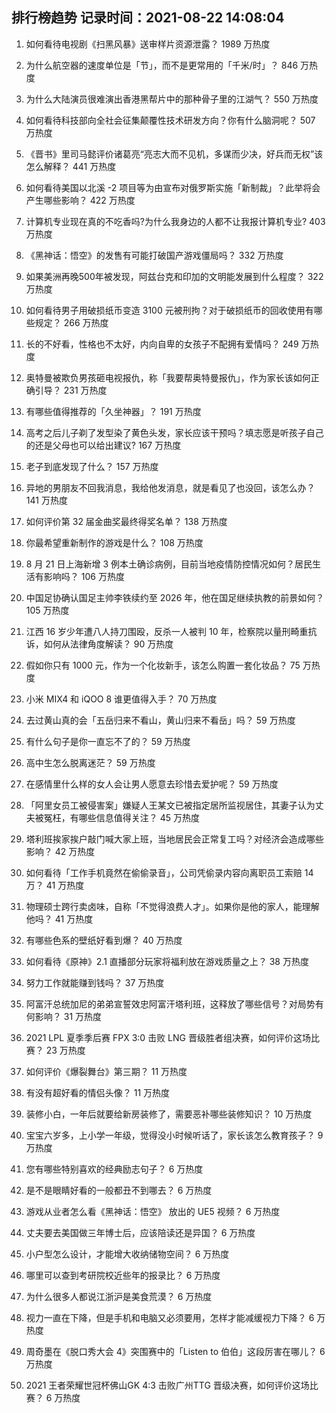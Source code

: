 
## 排行榜趋势 记录时间：2021-08-22 14:08:04
  
  1. 如何看待电视剧《扫黑风暴》送审样片资源泄露？ 1989 万热度
    
  2. 为什么航空器的速度单位是「节」，而不是更常用的「千米/时」？ 846 万热度
    
  3. 为什么大陆演员很难演出香港黑帮片中的那种骨子里的江湖气？ 550 万热度
    
  4. 如何看待科技部向全社会征集颠覆性技术研发方向？你有什么脑洞呢？ 507 万热度
    
  5. 《晋书》里司马懿评价诸葛亮“亮志大而不见机，多谋而少决，好兵而无权”该怎么解释？ 441 万热度
    
  6. 如何看待美国以北溪 -2 项目等为由宣布对俄罗斯实施「新制裁」？此举将会产生哪些影响？ 422 万热度
    
  7. 计算机专业现在真的不吃香吗?为什么我身边的人都不让我报计算机专业? 403 万热度
    
  8. 《黑神话：悟空》的发售有可能打破国产游戏僵局吗？ 332 万热度
    
  9. 如果美洲再晚500年被发现，阿兹台克和印加的文明能发展到什么程度？ 322 万热度
    
  10. 如何看待男子用破损纸币变造 3100 元被刑拘？对于破损纸币的回收使用有哪些规定？ 266 万热度
    
  11. 长的不好看，性格也不太好，内向自卑的女孩子不配拥有爱情吗？ 249 万热度
    
  12. 奥特曼被欺负男孩砸电视报仇，称「我要帮奥特曼报仇」，作为家长该如何正确引导？ 231 万热度
    
  13. 有哪些值得推荐的「久坐神器」？ 191 万热度
    
  14. 高考之后儿子剃了发型染了黄色头发，家长应该干预吗？填志愿是听孩子自己的还是父母也可以给出建议? 167 万热度
    
  15. 老子到底发现了什么？ 157 万热度
    
  16. 异地的男朋友不回我消息，我给他发消息，就是看见了也没回，该怎么办？ 141 万热度
    
  17. 如何评价第 32 届金曲奖最终得奖名单？ 138 万热度
    
  18. 你最希望重新制作的游戏是什么？ 108 万热度
    
  19. 8 月 21 日上海新增 3 例本土确诊病例，目前当地疫情防控情况如何？居民生活有影响吗？ 106 万热度
    
  20. 中国足协确认国足主帅李铁续约至 2026 年，他在国足继续执教的前景如何？ 105 万热度
    
  21. 江西 16 岁少年遭八人持刀围殴，反杀一人被判 10 年，检察院以量刑畸重抗诉，如何从法律角度解读？ 90 万热度
    
  22. 假如你只有 1000 元，作为一个化妆新手，该怎么购置一套化妆品？ 75 万热度
    
  23. 小米 MIX4 和 iQOO 8 谁更值得入手？ 70 万热度
    
  24. 去过黄山真的会「五岳归来不看山，黄山归来不看岳」吗？ 59 万热度
    
  25. 有什么句子是你一直忘不了的？ 59 万热度
    
  26. 高中生怎么脱离迷茫？ 59 万热度
    
  27. 在感情里什么样的女人会让男人愿意去珍惜去爱护呢？ 59 万热度
    
  28. 「阿里女员工被侵害案」嫌疑人王某文已被指定居所监视居住，其妻子认为丈夫被冤枉，有哪些信息值得关注？ 45 万热度
    
  29. 塔利班挨家挨户敲门喊大家上班，当地居民会正常复工吗？对经济会造成哪些影响？ 42 万热度
    
  30. 如何看待「工作手机竟然在偷偷录音」，公司凭偷录内容向离职员工索赔 14 万？ 41 万热度
    
  31. 物理硕士跨行卖卤味，自称「不觉得浪费人才」。如果你是他的家人，能理解他吗？ 41 万热度
    
  32. 有哪些色系的壁纸好看到爆？ 40 万热度
    
  33. 如何看待《原神》2.1 直播部分玩家将福利放在游戏质量之上？ 38 万热度
    
  34. 努力工作就能赚到钱吗？ 37 万热度
    
  35. 阿富汗总统加尼的弟弟宣誓效忠阿富汗塔利班，这释放了哪些信号？对局势有何影响？ 31 万热度
    
  36. 2021 LPL 夏季季后赛 FPX 3:0 击败 LNG 晋级胜者组决赛，如何评价这场比赛？ 23 万热度
    
  37. 如何评价《爆裂舞台》第三期？ 11 万热度
    
  38. 有没有超好看的情侣头像？ 11 万热度
    
  39. 装修小白，一年后就要给新房装修了，需要恶补哪些装修知识？ 10 万热度
    
  40. 宝宝六岁多，上小学一年级，觉得没小时候听话了，家长该怎么教育孩子？ 9 万热度
    
  41. 您有哪些特别喜欢的经典励志句子？ 6 万热度
    
  42. 是不是眼睛好看的一般都丑不到哪去？ 6 万热度
    
  43. 游戏从业者怎么看《黑神话：悟空》 放出的 UE5 视频？ 6 万热度
    
  44. 丈夫要去美国做三年博士后，应该陪读还是异国？ 6 万热度
    
  45. 小户型怎么设计，才能增大收纳储物空间？ 6 万热度
    
  46. 哪里可以查到考研院校近些年的报录比？ 6 万热度
    
  47. 为什么很多人都说江浙沪是美食荒漠？ 6 万热度
    
  48. 视力一直在下降，但是手机和电脑又必须要用，怎样才能减缓视力下降？ 6 万热度
    
  49. 周奇墨在《脱口秀大会 4》突围赛中的「Listen to 伯伯」这段厉害在哪儿？ 6 万热度
    
  50. 2021 王者荣耀世冠杯佛山GK 4:3 击败广州TTG 晋级决赛，如何评价这场比赛？ 6 万热度
    